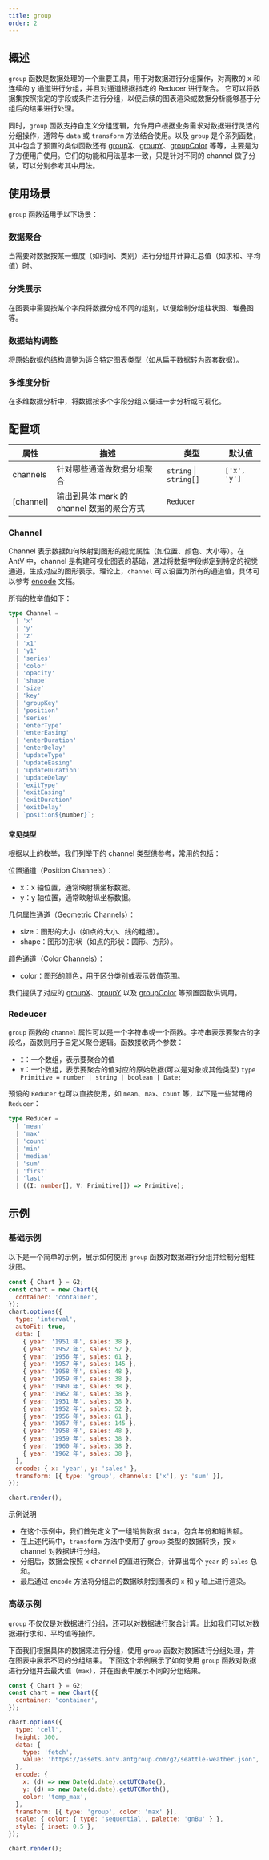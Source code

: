 ```yaml
---
title: group
order: 2
---
```


## 概述

`group` 函数是数据处理的一个重要工具，用于对数据进行分组操作，对离散的 x 和 连续的 y 通道进行分组，并且对通道根据指定的 Reducer 进行聚合。
它可以将数据集按照指定的字段或条件进行分组，以便后续的图表渲染或数据分析能够基于分组后的结果进行处理。

同时，`group` 函数支持自定义分组逻辑，允许用户根据业务需求对数据进行灵活的分组操作，通常与 `data` 或 `transform` 方法结合使用。以及 `group` 是个系列函数，其中包含了预置的类似函数还有 [groupX](/manual/core/transform/group-x)、[groupY](/manual/core/transform/group-y)、[groupColor](/manual/core/transform/group-color) 等等，主要是为了方便用户使用。它们的功能和用法基本一致，只是针对不同的 channel 做了分装，可以分别参考其中用法。

## 使用场景

`group` 函数适用于以下场景：

### 数据聚合

当需要对数据按某一维度（如时间、类别）进行分组并计算汇总值（如求和、平均值）时。

### 分类展示

在图表中需要按某个字段将数据分成不同的组别，以便绘制分组柱状图、堆叠图等。

### 数据结构调整

将原始数据的结构调整为适合特定图表类型（如从扁平数据转为嵌套数据）。

### 多维度分析

在多维数据分析中，将数据按多个字段分组以便进一步分析或可视化。

## 配置项

| 属性      | 描述                                      | 类型                   | 默认值       |
| --------- | ----------------------------------------- | ---------------------- | ------------ |
| channels  | 针对哪些通道做数据分组聚合                | `string` \| `string[]` | `['x', 'y']` |
| [channel] | 输出到具体 mark 的 channel 数据的聚合方式 | `Reducer`              |              |

### Channel

Channel 表示数据如何映射到图形的视觉属性（如位置、颜色、大小等）。在 AntV 中，channel 是构建可视化图表的基础，通过将数据字段绑定到特定的视觉通道，生成对应的图形表示。理论上，`channel` 可以设置为所有的通道值，具体可以参考 [encode](/manual/core/encode) 文档。

所有的枚举值如下：

```ts
type Channel =
  | 'x'
  | 'y'
  | 'z'
  | 'x1'
  | 'y1'
  | 'series'
  | 'color'
  | 'opacity'
  | 'shape'
  | 'size'
  | 'key'
  | 'groupKey'
  | 'position'
  | 'series'
  | 'enterType'
  | 'enterEasing'
  | 'enterDuration'
  | 'enterDelay'
  | 'updateType'
  | 'updateEasing'
  | 'updateDuration'
  | 'updateDelay'
  | 'exitType'
  | 'exitEasing'
  | 'exitDuration'
  | 'exitDelay'
  | `position${number}`;
```

#### 常见类型

根据以上的枚举，我们列举下的 channel 类型供参考，常用的包括：

位置通道（Position Channels）：

- x：x 轴位置，通常映射横坐标数据。
- y：y 轴位置，通常映射纵坐标数据。

几何属性通道（Geometric Channels）：

- size：图形的大小（如点的大小、线的粗细）。
- shape：图形的形状（如点的形状：圆形、方形）。

颜色通道（Color Channels）：

- color：图形的颜色，用于区分类别或表示数值范围。

我们提供了对应的 [groupX](/manual/core/transform/group-x)、[groupY](/manual/core/transform/group-y) 以及 [groupColor](/manual/core/transform/group-color) 等预置函数供调用。

### Redeucer

`group` 函数的 `channel` 属性可以是一个字符串或一个函数。字符串表示要聚合的字段名，函数则用于自定义聚合逻辑。函数接收两个参数：

- `I`：一个数组，表示要聚合的值
- `V`：一个数组，表示要聚合的值对应的原始数据(可以是对象或其他类型) `type Primitive = number | string | boolean | Date;`

预设的 `Reducer` 也可以直接使用，如 `mean`、`max`、`count` 等，以下是一些常用的 `Reducer`：

```ts
type Reducer =
  | 'mean'
  | 'max'
  | 'count'
  | 'min'
  | 'median'
  | 'sum'
  | 'first'
  | 'last'
  | ((I: number[], V: Primitive[]) => Primitive);
```

## 示例

### 基础示例

以下是一个简单的示例，展示如何使用 `group` 函数对数据进行分组并绘制分组柱状图。

```js | ob { autoMount: true }
const { Chart } = G2;
const chart = new Chart({
  container: 'container',
});
chart.options({
  type: 'interval',
  autoFit: true,
  data: [
    { year: '1951 年', sales: 38 },
    { year: '1952 年', sales: 52 },
    { year: '1956 年', sales: 61 },
    { year: '1957 年', sales: 145 },
    { year: '1958 年', sales: 48 },
    { year: '1959 年', sales: 38 },
    { year: '1960 年', sales: 38 },
    { year: '1962 年', sales: 38 },
    { year: '1951 年', sales: 38 },
    { year: '1952 年', sales: 52 },
    { year: '1956 年', sales: 61 },
    { year: '1957 年', sales: 145 },
    { year: '1958 年', sales: 48 },
    { year: '1959 年', sales: 38 },
    { year: '1960 年', sales: 38 },
    { year: '1962 年', sales: 38 },
  ],
  encode: { x: 'year', y: 'sales' },
  transform: [{ type: 'group', channels: ['x'], y: 'sum' }],
});

chart.render();
```

示例说明

- 在这个示例中，我们首先定义了一组销售数据 `data`，包含年份和销售额。
- 在上述代码中，`transform` 方法中使用了 `group` 类型的数据转换，按 `x` channel 对数据进行分组。
- 分组后，数据会按照 `x` channel 的值进行聚合，计算出每个 `year` 的 `sales` 总和。
- 最后通过 `encode` 方法将分组后的数据映射到图表的 `x` 和 `y` 轴上进行渲染。

### 高级示例

`group` 不仅仅是对数据进行分组，还可以对数据进行聚合计算。比如我们可以对数据进行求和、平均值等操作。

下面我们根据具体的数据来进行分组，使用 `group` 函数对数据进行分组处理，并在图表中展示不同的分组结果。
下面这个示例展示了如何使用 `group` 函数对数据进行分组并去最大值（`max`），并在图表中展示不同的分组结果。

```js | ob { autoMount: true }
const { Chart } = G2;
const chart = new Chart({
  container: 'container',
});

chart.options({
  type: 'cell',
  height: 300,
  data: {
    type: 'fetch',
    value: 'https://assets.antv.antgroup.com/g2/seattle-weather.json',
  },
  encode: {
    x: (d) => new Date(d.date).getUTCDate(),
    y: (d) => new Date(d.date).getUTCMonth(),
    color: 'temp_max',
  },
  transform: [{ type: 'group', color: 'max' }],
  scale: { color: { type: 'sequential', palette: 'gnBu' } },
  style: { inset: 0.5 },
});

chart.render();
```
